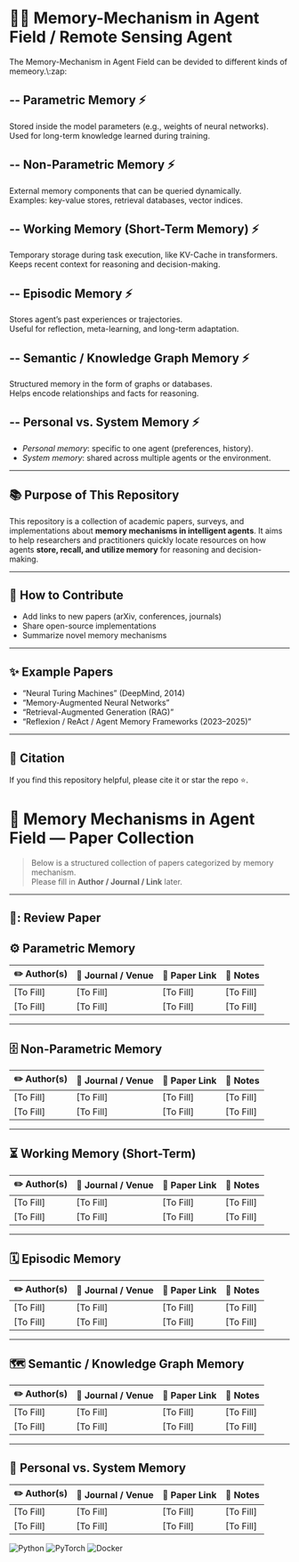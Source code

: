 # :robot::brain: Memory-Mechanism in Agent Field / Remote Sensing Agent  
The Memory-Mechanism in Agent Field can be devided to different kinds of memeory.\\\:zap:

-- **Parametric Memory**  :zap:
- 
  Stored inside the model parameters (e.g., weights of neural networks). Used for long-term knowledge learned during training.

-- **Non-Parametric Memory**  :zap:
- 
  External memory components that can be queried dynamically.  
  Examples: key-value stores, retrieval databases, vector indices.

-- **Working Memory (Short-Term Memory)**  :zap:
- 
  Temporary storage during task execution, like KV-Cache in transformers.  
  Keeps recent context for reasoning and decision-making.

-- **Episodic Memory**  :zap:
- 
  Stores agent’s past experiences or trajectories.  
  Useful for reflection, meta-learning, and long-term adaptation.

-- **Semantic / Knowledge Graph Memory**  :zap:
- 
  Structured memory in the form of graphs or databases.  
  Helps encode relationships and facts for reasoning.

-- **Personal vs. System Memory**  :zap:
- 
  - *Personal memory*: specific to one agent (preferences, history).  
  - *System memory*: shared across multiple agents or the environment.

---

## :books: Purpose of This Repository
This repository is a collection of academic papers, surveys, and implementations about **memory mechanisms in intelligent agents**. It aims to help researchers and practitioners quickly locate resources on how agents **store, recall, and utilize memory** for reasoning and decision-making.

---

## :rocket: How to Contribute
- Add links to new papers (arXiv, conferences, journals)  
- Share open-source implementations  
- Summarize novel memory mechanisms  

---

## :sparkles: Example Papers
- “Neural Turing Machines” (DeepMind, 2014)  
- “Memory-Augmented Neural Networks”  
- “Retrieval-Augmented Generation (RAG)”  
- “Reflexion / ReAct / Agent Memory Frameworks (2023–2025)”  

---

## :memo: Citation
If you find this repository helpful, please cite it or star the repo ⭐️.

# :brain: Memory Mechanisms in Agent Field — Paper Collection

> Below is a structured collection of papers categorized by memory mechanism.  
> Please fill in **Author / Journal / Link** later.  

---
## 🤩: Review Paper


## :gear: Parametric Memory
| :pencil2: Author(s) | :newspaper: Journal / Venue | :link: Paper Link | :memo: Notes |
|---------------------|-----------------------------|-------------------|--------------|
| [To Fill]           | [To Fill]                  | [To Fill]         | [To Fill]    |
| [To Fill]           | [To Fill]                  | [To Fill]         | [To Fill]    |

---

## :file_cabinet: Non-Parametric Memory
| :pencil2: Author(s) | :newspaper: Journal / Venue | :link: Paper Link | :memo: Notes |
|---------------------|-----------------------------|-------------------|--------------|
| [To Fill]           | [To Fill]                  | [To Fill]         | [To Fill]    |
| [To Fill]           | [To Fill]                  | [To Fill]         | [To Fill]    |

---

## :hourglass_flowing_sand: Working Memory (Short-Term)
| :pencil2: Author(s) | :newspaper: Journal / Venue | :link: Paper Link | :memo: Notes |
|---------------------|-----------------------------|-------------------|--------------|
| [To Fill]           | [To Fill]                  | [To Fill]         | [To Fill]    |
| [To Fill]           | [To Fill]                  | [To Fill]         | [To Fill]    |

---

## :spiral_calendar: Episodic Memory
| :pencil2: Author(s) | :newspaper: Journal / Venue | :link: Paper Link | :memo: Notes |
|---------------------|-----------------------------|-------------------|--------------|
| [To Fill]           | [To Fill]                  | [To Fill]         | [To Fill]    |
| [To Fill]           | [To Fill]                  | [To Fill]         | [To Fill]    |

---

## :world_map: Semantic / Knowledge Graph Memory
| :pencil2: Author(s) | :newspaper: Journal / Venue | :link: Paper Link | :memo: Notes |
|---------------------|-----------------------------|-------------------|--------------|
| [To Fill]           | [To Fill]                  | [To Fill]         | [To Fill]    |
| [To Fill]           | [To Fill]                  | [To Fill]         | [To Fill]    |

---

## :busts_in_silhouette: Personal vs. System Memory
| :pencil2: Author(s) | :newspaper: Journal / Venue | :link: Paper Link | :memo: Notes |
|---------------------|-----------------------------|-------------------|--------------|
| [To Fill]           | [To Fill]                  | [To Fill]         | [To Fill]    |
| [To Fill]           | [To Fill]                  | [To Fill]         | [To Fill]    |


![Python](https://img.shields.io/badge/Python-3.10+-3776AB?style=for-the-badge&logo=python&logoColor=white)
![PyTorch](https://img.shields.io/badge/PyTorch-2.x-EE4C2C?style=for-the-badge&logo=pytorch&logoColor=white)
![Docker](https://img.shields.io/badge/Docker-ready-2496ED?style=for-the-badge&logo=docker&logoColor=white)


